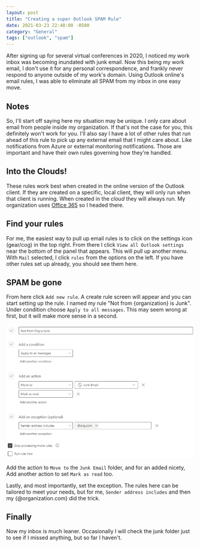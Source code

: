 ```yaml
---
layout: post
title: "Creating a super Outlook SPAM Rule"
date: 2021-03-23 22:40:00 -0500
category: "General"
tags: ["outlook", "spam"]
---
```


After signing up for several virtual conferences in 2020, I noticed my work inbox was becoming inundated with junk email. Now this being my work email, I don't use it for any personal correspondence, and frankly never respond to anyone outside of my work's domain. Using Outlook online's email rules, I was able to eliminate all SPAM from my inbox in one easy move.

<!--more-->

## Notes

So, I'll start off saying here my situation may be unique. I only care about email from people inside my organization. If that's not the case for you, this definitely won't work for you. I'll also say I have a lot of other rules that run ahead of this rule to pick up any external email that I might care about. Like notifications from Azure or external monitoring notifications. Those are important and have their own rules governing how they're handled.

## Into the Clouds!

These rules work best when created in the online version of the Outlook client. If they are created on a specific, local client, they will only run when that client is running. When created in the _cloud_ they will always run. My organization uses [Office 365](https://outlook.office365.com/mail/inbox) so I headed there.

## Find your rules

For me, the easiest way to pull up email rules is to click on the settings icon (gear/cog) in the top right. From there I click `View all Outlook settings` near the bottom of the panel that appears. This will pull up another menu. With `Mail` selected, I click `rules` from the options on the left. If you have other rules set up already, you should see them here.

## SPAM be gone

From here click `Add new rule`. A create rule screen will appear and you can start setting up the rule. I named my rule "Not from {organization} is Junk". Under condition choose `Apply to all messages`. This may seem wrong at first, but it will make more sense in a second.

![Rules](/assets/img/outlook-spam-rules.png)

Add the action to `Move to` the `Junk Email` folder, and for an added nicety, Add another action to set `Mark as read` too.

Lastly, and most importantly, set the exception. The rules here can be tailored to meet your needs, but for me, `Sender address includes` and then my {@organization.com} did the trick.

## Finally

Now my inbox is much leaner. Occasionally I will check the junk folder just to see if I missed anything, but so far I haven't.
